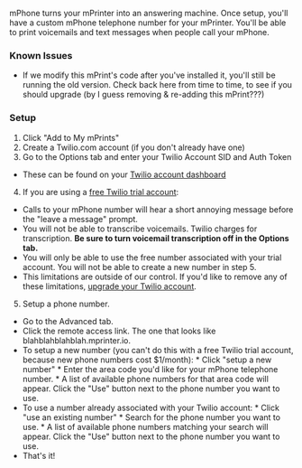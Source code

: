 mPhone turns your mPrinter into an answering machine. Once setup, you'll have a custom mPhone telephone number for your mPrinter. You'll be able to print voicemails and text messages when people call your mPhone.

### Known Issues ###
* If we modify this mPrint's code after you've installed it, you'll still be running the old version. Check back here from time to time, to see if you should upgrade (by I guess removing & re-adding this mPrint???)

### Setup ###
1. Click "Add to My mPrints"
2. Create a Twilio.com account (if you don't already have one)
3. Go to the Options tab and enter your Twilio Account SID and Auth Token
  * These can be found on your [Twilio account dashboard](https://www.twilio.com/user/account)
4. If you are using a [free Twilio trial account](http://www.twilio.com/help/faq/twilio-basics/how-does-twilios-free-trial-work):
  * Calls to your mPhone number will hear a short annoying message before the "leave a message" prompt.
  * You will not be able to transcribe voicemails. Twilio charges for transcription. **Be sure to turn voicemail transcription off in the Options tab.**
  * You will only be able to use the free number associated with your trial account. You will not be able to create a new number in step 5.
  * This limitations are outside of our control. If you'd like to remove any of these limitations, [upgrade your Twilio account](https://www.twilio.com/user/billing/upgrade).
5. Setup a phone number.
  * Go to the Advanced tab.
  * Click the remote access link. The one that looks like blahblahblahblah.mprinter.io.
  * To setup a new number (you can't do this with a free Twilio trial account, because new phone numbers cost $1/month):
        * Click "setup a new number"
        * Enter the area code you'd like for your mPhone telephone number.
        * A list of available phone numbers for that area code will appear. Click the "Use" button next to the phone number you want to use.
  * To use a number already associated with your Twilio account:
        * Click "use an existing number"
        * Search for the phone number you want to use.
        * A list of available phone numbers matching your search will appear. Click the "Use" button next to the phone number you want to use.
  * That's it!